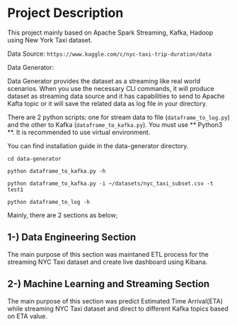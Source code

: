 # Project Description

This project mainly based on Apache Spark Streaming, Kafka, Hadoop using New York Taxi dataset.

Data Source:
`https://www.kaggle.com/c/nyc-taxi-trip-duration/data`

Data Generator:

Data Generator provides the dataset as a streaming like real world scenarios. When you use the necessary CLI commands, it will produce dataset as streaming data source and it has capabilities to send to Apache Kafta topic or it will save the related data as log file in your directory.

There are 2 python scripts: one for stream data to file (`dataframe_to_log.py`) and the other to Kafka (`dataframe_to_kafka.py`).
You must use ** Python3 **. It is recommended to use virtual environment.

You can find installation guide in the data-generator directory.

`cd data-generator`

`python dataframe_to_kafka.py -h`

`python dataframe_to_kafka.py -i ~/datasets/nyc_taxi_subset.csv -t test1`

`python dataframe_to_log -h `

Mainly, there are 2 sections as below;

##  1-) Data Engineering Section

The main purpose of this section was maintaned ETL process for the streaming NYC Taxi dataset and create live dashboard using Kibana.


## 2-) Machine Learning and Streaming Section

The main purpose of this section was predict Estimated Time Arrival(ETA) while streaming NYC Taxi dataset and direct to different Kafka topics based on ETA value.